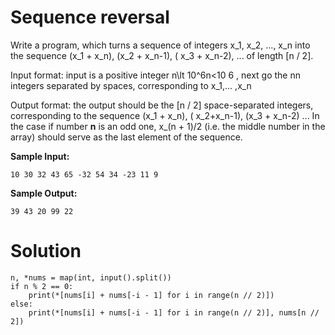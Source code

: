 # Sequence reversal

Write a program, which turns a sequence of integers x_1, x_2, ..., x_n into the sequence (x_1 + x_n), (x_2 + x_n-1), (
x_3 + x_n-2), ... of length [n / 2].

Input format: input is a positive integer n\lt 10^6n<10
6
, next go the nn integers separated by spaces, corresponding to x_1,... ,x_n

Output format: the output should be the [n / 2] space-separated integers, corresponding to the sequence (x_1 + x_n), (
x_2+x_n-1), (x_3 + x_n-2) ... In the case if number **n** is an odd one, x_(n + 1)/2
(i.e. the middle number in the array) should serve as the last element of the sequence.

**Sample Input:**

```
10 30 32 43 65 -32 54 34 -23 11 9
```

**Sample Output:**

```
39 43 20 99 22 
```

# Solution

```
n, *nums = map(int, input().split())
if n % 2 == 0:
    print(*[nums[i] + nums[-i - 1] for i in range(n // 2)])
else:
    print(*[nums[i] + nums[-i - 1] for i in range(n // 2)], nums[n // 2])
```